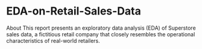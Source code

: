 # EDA-on-Retail-Sales-Data
About
This report presents an exploratory data analysis (EDA) of Superstore sales data, a fictitious retail company that closely resembles the operational characteristics of real-world retailers.
